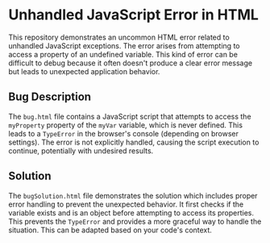 # Unhandled JavaScript Error in HTML

This repository demonstrates an uncommon HTML error related to unhandled JavaScript exceptions. The error arises from attempting to access a property of an undefined variable.  This kind of error can be difficult to debug because it often doesn't produce a clear error message but leads to unexpected application behavior.

## Bug Description
The `bug.html` file contains a JavaScript script that attempts to access the `myProperty` property of the `myVar` variable, which is never defined. This leads to a `TypeError` in the browser's console (depending on browser settings). The error is not explicitly handled, causing the script execution to continue, potentially with undesired results.

## Solution
The `bugSolution.html` file demonstrates the solution which includes proper error handling to prevent the unexpected behavior.  It first checks if the variable exists and is an object before attempting to access its properties. This prevents the `TypeError` and provides a more graceful way to handle the situation.  This can be adapted based on your code's context.